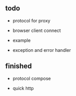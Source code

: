 ## todo

- protocol for proxy

- browser client connect

- example

- exception and error handler

## finished

- protocol compose <done>

- quick http <done>
